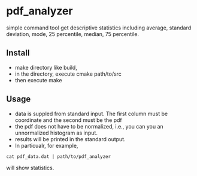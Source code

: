 # pdf_analyzer
simple command tool get descriptive statistics
including average, standard deviation, mode, 25 percentile, median, 75 percentile. 


## Install

- make directory like build,
- in the directory, execute cmake path/to/src
- then execute make


## Usage
- data is suppled from standard input. The first column must be coordinate and the second must be the pdf
- the pdf does not have to be normalized, i.e., you can you an unnormalized histogram as input. 
- results will be printed in the standard output.
- In particualr, for example, 
```
cat pdf_data.dat | path/to/pdf_analyzer 
```
will show statistics. 
